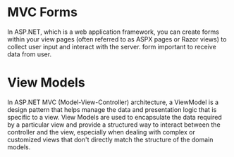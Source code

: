 # MVC Forms

In ASP.NET, which is a web application framework, you can create forms within your view pages (often referred to as ASPX pages or Razor views) to collect user input and interact with the server.
form important to receive data from user.

# View Models
In ASP.NET MVC (Model-View-Controller) architecture, a ViewModel is a design pattern that helps manage the data and presentation logic that is specific to a view. View Models are used to encapsulate the data required by a particular view and provide a structured way to interact between the controller and the view, especially when dealing with complex or customized views that don't directly match the structure of the domain models.